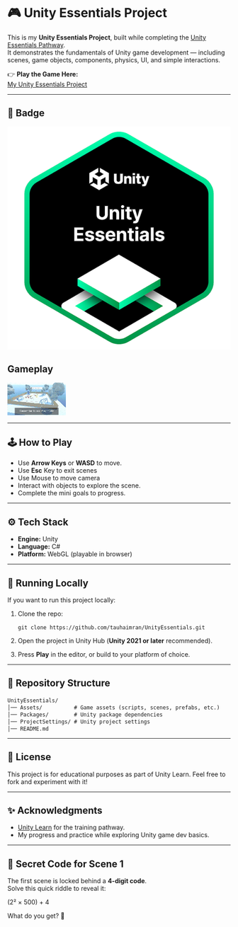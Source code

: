 # 🎮 Unity Essentials Project

This is my **Unity Essentials Project**, built while completing the [Unity Essentials Pathway](https://learn.unity.com/pathway/unity-essentials).  
It demonstrates the fundamentals of Unity game development — including scenes, game objects, components, physics, UI, and simple interactions.

👉 **Play the Game Here:**  
[My Unity Essentials Project](https://play.unity.com/en/games/e208e8b9-a11f-42c1-931c-be41abeea700/my-unityessentialsproject)

---

## 📸 Badge 
![Unity Essentials Badge](pics/unity-essentials-pathway.png)

## Gameplay
![Gameplay](vids/gameplay.gif)

---

## 🕹️ How to Play
- Use **Arrow Keys** or **WASD** to move.
- Use **Esc** Key to exit scenes
- Use Mouse to move camera
- Interact with objects to explore the scene.  
- Complete the mini goals to progress. 

---

## ⚙️ Tech Stack
- **Engine:** Unity  
- **Language:** C#  
- **Platform:** WebGL (playable in browser)  

---

## 🚀 Running Locally
If you want to run this project locally:  
1. Clone the repo:  
   ```
   git clone https://github.com/tauhaimran/UnityEssentials.git
   ```

2. Open the project in Unity Hub (**Unity 2021 or later** recommended).
3. Press **Play** in the editor, or build to your platform of choice.

---

## 📂 Repository Structure

```
UnityEssentials/
│── Assets/          # Game assets (scripts, scenes, prefabs, etc.)
│── Packages/        # Unity package dependencies
│── ProjectSettings/ # Unity project settings
│── README.md
```

---

## 📜 License

This project is for educational purposes as part of Unity Learn.
Feel free to fork and experiment with it!

---

## ✨ Acknowledgments

* [Unity Learn](https://learn.unity.com/) for the training pathway.
* My progress and practice while exploring Unity game dev basics.

---

## 🔢 Secret Code for Scene 1

The first scene is locked behind a **4-digit code**.  
Solve this quick riddle to reveal it:

(2² × 500) + 4


What do you get? 👀  

